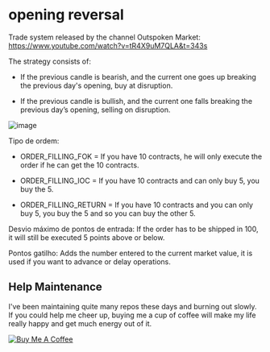 # opening reversal
Trade system released by the channel  Outspoken Market: https://www.youtube.com/watch?v=tR4X9uM7QLA&t=343s

The strategy consists of:

* If the previous candle is bearish, and the current one goes up breaking the previous day's opening, buy at disruption.

* If the previous candle is bullish, and the current one falls breaking the previous day’s opening, selling on disruption.

![image](https://user-images.githubusercontent.com/48841448/87090850-099fff80-c20f-11ea-881e-4ca2277b99fb.png)

Tipo de ordem:

* ORDER_FILLING_FOK = If you have 10 contracts, he will only execute the order if he can get the 10 contracts.

* ORDER_FILLING_IOC = If you have 10 contracts and can only buy 5, you buy the 5.

* ORDER_FILLING_RETURN = If you have 10 contracts and you can only buy 5, you buy the 5 and so you can buy the other 5.

Desvio máximo de pontos de entrada: If the order has to be shipped in 100, it will still be executed 5 points above or below.

Pontos gatilho: Adds the number entered to the current market value, it is used if you want to advance or delay operations.

## Help Maintenance

I've been maintaining quite many repos these days and burning out slowly. If you could help me cheer up, buying me a cup of coffee will make my life really happy and get much energy out of it.

<a href="https://www.buymeacoffee.com/emesonfilho" target="_blank"><img src="https://www.buymeacoffee.com/assets/img/custom_images/purple_img.png" alt="Buy Me A Coffee" style="height: auto !important;width: auto !important;" ></a>

